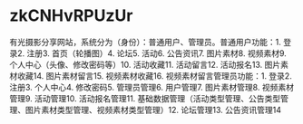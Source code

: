 # zkCNHvRPUzUr
有光摄影分享网站，系统分为（身份）：普通用户、管理员。普通用户功能：1. 登录2. 注册3. 首页（轮播图）4. 论坛5. 活动6. 公告资讯7. 图片素材8. 视频素材9. 个人中心（头像、修改密码等）10. 活动收藏11. 活动留言12. 活动报名13. 图片素材收藏14. 图片素材留言15. 视频素材收藏16. 视频素材留言管理员功能：1. 登录2. 注册3. 个人中心4. 修改密码5. 管理员管理6. 用户管理7. 图片素材管理8. 视频素材管理9. 活动管理10. 活动报名管理11. 基础数据管理（活动类型管理、公告类型管理、图片素材类型管理、视频素材类型管理）12. 论坛管理13. 公告资讯管理14
